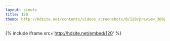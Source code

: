 ```yaml
---
layout: sieutv
title: 120
thumb: http://hdsite.net/contents/videos_screenshots/0/120/preview_360p.mp4.jpg
---
```

{% include iframe src='http://hdsite.net/embed/120' %}
 
